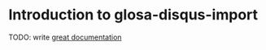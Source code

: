 # Introduction to glosa-disqus-import

TODO: write [great documentation](http://jacobian.org/writing/what-to-write/)
